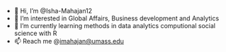 - 👋 Hi, I’m @Isha-Mahajan12
- 👀 I’m interested in Global Affairs, Business development and Analytics 
- 🌱 I’m currently learning methods in data analytics computional social science with R 
- 📫 Reach me @imahajan@umass.edu

<!---
Isha-Mahajan12/Isha-Mahajan12 is a ✨ special ✨ repository because its `README.md` (this file) appears on your GitHub profile.
You can click the Preview link to take a look at your changes.
--->
